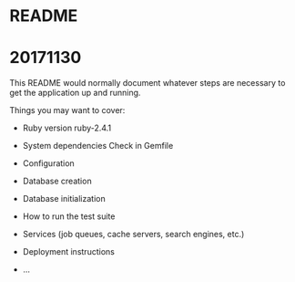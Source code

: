 # README
# 20171130
This README would normally document whatever steps are necessary to get the
application up and running.

Things you may want to cover:

* Ruby version
ruby-2.4.1
* System dependencies
Check in Gemfile
* Configuration

* Database creation

* Database initialization

* How to run the test suite

* Services (job queues, cache servers, search engines, etc.)

* Deployment instructions

* ...
